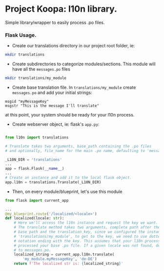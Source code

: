 # Project Koopa: l10n library.

Simple library/wrapper to easily process .po files.

### Flask Usage.

- Create our translations directory in our project root folder, ie: 
```bash
mkdir translations
```
- Create subdirectories to categorize modules/sections. This module will have 
  all the `messages.po` files
```bash
mkdir translations/my_module
```

- Create base translation file. In `translations/my_module` create
  `messages.po` and add your initial strings:

```
msgid "myMessageKey"
msgstr "This is the message I'll translate"
```

at this point, your system should be ready for your l10n process.

- Create webserver object, ie: flask's `app.py`:
```python

from l10n import translations

# Translate takes two arguments, base_path containing the .po files
# and optionally, file_name for the main .po name, defaulting to 'messages'.

_L10N_DIR = 'translations'
...
app = flask.Flask(__name__)
...
# Create an instance and add it to the local flask object.
app.l10n = translations.Translate(_L10N_DIR)

```
- Then, on every module/blueprint, let's use this module
```python
from flask import current_app

...
@my_blueprint.route('/localized/<locale>')
def localized(locale: str):
    # Here we'll access the l10n instance and request the key we want.
    # The translate method takes two arguments, complete path after the 
    # base path and the translation key, since we configured the instance with
    # 'translations/my_module', to get to the key, we need to use dotted
    # notation ending with the key. This assumes that your l10n process already
    # processed your base .po file. If a given locale was not found, defaults
    # to messages.po.
    localized_string = current_app.l10n.translate(
        'my_module.myMessageKey', 'de-DE')
    return f'The localized str is: {localized_string}'
```
